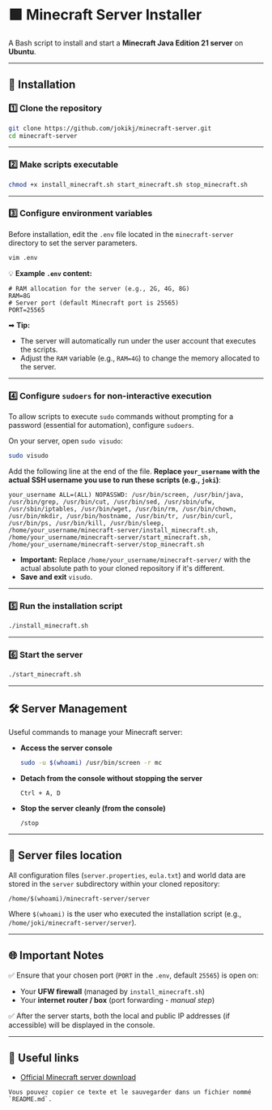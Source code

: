 # 🟩 Minecraft Server Installer

A Bash script to install and start a **Minecraft Java Edition 21 server** on **Ubuntu**.

---

## 🚀 Installation

### 1️⃣ Clone the repository

```bash
git clone https://github.com/jokikj/minecraft-server.git
cd minecraft-server
````

-----

### 2️⃣ Make scripts executable

```bash
chmod +x install_minecraft.sh start_minecraft.sh stop_minecraft.sh
```

-----

### 3️⃣ Configure environment variables

Before installation, edit the `.env` file located in the `minecraft-server` directory to set the server parameters.

```bash
vim .env
```

💡 **Example `.env` content:**

```env
# RAM allocation for the server (e.g., 2G, 4G, 8G)
RAM=8G
# Server port (default Minecraft port is 25565)
PORT=25565
```

➡ **Tip:**

  * The server will automatically run under the user account that executes the scripts.
  * Adjust the `RAM` variable (e.g., `RAM=4G`) to change the memory allocated to the server.

-----

### 4️⃣ Configure `sudoers` for non-interactive execution

To allow scripts to execute `sudo` commands without prompting for a password (essential for automation), configure `sudoers`.

On your server, open `sudo visudo`:

```bash
sudo visudo
```

Add the following line at the end of the file. **Replace `your_username` with the actual SSH username you use to run these scripts (e.g., `joki`)**:

```
your_username ALL=(ALL) NOPASSWD: /usr/bin/screen, /usr/bin/java, /usr/bin/grep, /usr/bin/cut, /usr/bin/sed, /usr/sbin/ufw, /usr/sbin/iptables, /usr/bin/wget, /usr/bin/rm, /usr/bin/chown, /usr/bin/mkdir, /usr/bin/hostname, /usr/bin/tr, /usr/bin/curl, /usr/bin/ps, /usr/bin/kill, /usr/bin/sleep, /home/your_username/minecraft-server/install_minecraft.sh, /home/your_username/minecraft-server/start_minecraft.sh, /home/your_username/minecraft-server/stop_minecraft.sh
```

  * **Important:** Replace `/home/your_username/minecraft-server/` with the actual absolute path to your cloned repository if it's different.
  * **Save and exit** `visudo`.

-----

### 5️⃣ Run the installation script

```bash
./install_minecraft.sh
```

-----

### 6️⃣ Start the server

```bash
./start_minecraft.sh
```

-----

## 🛠 Server Management

Useful commands to manage your Minecraft server:

  * **Access the server console**
    ```bash
    sudo -u $(whoami) /usr/bin/screen -r mc
    ```
  * **Detach from the console without stopping the server**
    ```
    Ctrl + A, D
    ```
  * **Stop the server cleanly (from the console)**
    ```
    /stop
    ```

-----

## 📂 Server files location

All configuration files (`server.properties`, `eula.txt`) and world data are stored in the `server` subdirectory within your cloned repository:

```
/home/$(whoami)/minecraft-server/server
```

Where `$(whoami)` is the user who executed the installation script (e.g., `/home/joki/minecraft-server/server`).

-----

## 🌐 Important Notes

✅ Ensure that your chosen port (`PORT` in the `.env`, default `25565`) is open on:

  * Your **UFW firewall** (managed by `install_minecraft.sh`)
  * Your **internet router / box** (port forwarding - *manual step*)

✅ After the server starts, both the local and public IP addresses (if accessible) will be displayed in the console.

-----

## 📎 Useful links

  * [Official Minecraft server download](https://www.minecraft.net/en-us/download/server)

<!-- end list -->

```
Vous pouvez copier ce texte et le sauvegarder dans un fichier nommé `README.md`.
```
